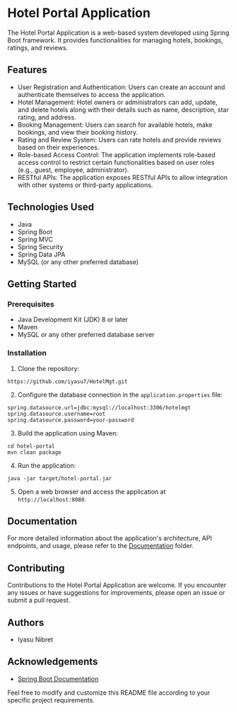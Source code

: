 # Hotel Portal Application

The Hotel Portal Application is a web-based system developed using Spring Boot framework. It provides functionalities for managing hotels, bookings, ratings, and reviews.

## Features

- User Registration and Authentication: Users can create an account and authenticate themselves to access the application.
- Hotel Management: Hotel owners or administrators can add, update, and delete hotels along with their details such as name, description, star rating, and address.
- Booking Management: Users can search for available hotels, make bookings, and view their booking history.
- Rating and Review System: Users can rate hotels and provide reviews based on their experiences.
- Role-based Access Control: The application implements role-based access control to restrict certain functionalities based on user roles (e.g., guest, employee, administrator).
- RESTful APIs: The application exposes RESTful APIs to allow integration with other systems or third-party applications.

## Technologies Used

- Java
- Spring Boot
- Spring MVC
- Spring Security
- Spring Data JPA
- MySQL (or any other preferred database)

## Getting Started

### Prerequisites

- Java Development Kit (JDK) 8 or later
- Maven
- MySQL or any other preferred database server

### Installation

1. Clone the repository:

```
https://github.com/iyasu7/HotelMgt.git
```

2. Configure the database connection in the `application.properties` file:

```
spring.datasource.url=jdbc:mysql://localhost:3306/hotelmgt
spring.datasource.username=root
spring.datasource.password=your-password
```

3. Build the application using Maven:

```
cd hotel-portal
mvn clean package
```

4. Run the application:

```
java -jar target/hotel-portal.jar
```

5. Open a web browser and access the application at `http://localhost:8080`.

## Documentation

For more detailed information about the application's architecture, API endpoints, and usage, please refer to the [Documentation](docs/README.md) folder.

## Contributing

Contributions to the Hotel Portal Application are welcome. If you encounter any issues or have suggestions for improvements, please open an issue or submit a pull request.


## Authors

- Iyasu Nibret

## Acknowledgements

- [Spring Boot Documentation](https://docs.spring.io/spring-boot/docs/current/reference/)

Feel free to modify and customize this README file according to your specific project requirements.
